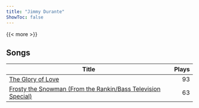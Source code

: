 ```yaml
---
title: "Jimmy Durante"
ShowToc: false
---
```


{{< more >}}

## Songs
Title | Plays 
----- | -----: 
[The Glory of Love](/songs/the-glory-of-love) | 93
[Frosty the Snowman (From the Rankin/Bass Television Special)](/songs/frosty-the-snowman-from-the-rankinbass-television-special) | 63

